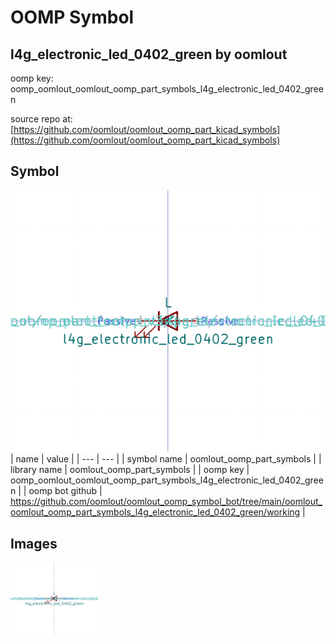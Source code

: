 # OOMP Symbol  
## l4g_electronic_led_0402_green  by oomlout  
  
oomp key: oomp_oomlout_oomlout_oomp_part_symbols_l4g_electronic_led_0402_green  
  
source repo at: [https://github.com/oomlout/oomlout_oomp_part_kicad_symbols](https://github.com/oomlout/oomlout_oomp_part_kicad_symbols)  
## Symbol  
  
[![working.png](working_600.png)](working.png)  
| name | value | 
| --- | --- | 
| symbol name | oomlout_oomp_part_symbols | 
| library name | oomlout_oomp_part_symbols | 
| oomp key | oomp_oomlout_oomlout_oomp_part_symbols_l4g_electronic_led_0402_green | 
| oomp bot github | https://github.com/oomlout/oomlout_oomp_symbol_bot/tree/main/oomlout_oomlout_oomp_part_symbols_l4g_electronic_led_0402_green/working | 
## Images  
  
[![working.png](working_140.png)](working.png)  

